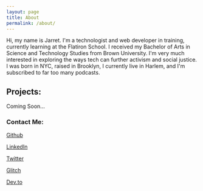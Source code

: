```yaml
---
layout: page
title: About
permalink: /about/
---
```


Hi, my name is Jarret. I'm a technologist and web developer in training, currently learning at the Flatiron School. I received my Bachelor of Arts in Science and Technology Studies from Brown University. I'm very much interested in exploring the ways tech can further activism and social justice. I was born in NYC, raised in Brooklyn, I currently live in Harlem, and I'm subscribed to far too many podcasts.

## Projects:
Coming Soon...

### Contact Me:

[Github](https://github.com/jarretbryan)

[LinkedIn](https://www.linkedin.com/in/jarret-bryan-15a73855/)

[Twitter](https://twitter.com/jaybeekeeper)

[Glitch](https://glitch.com/@jarretbryan)

[Dev.to](https://dev.to/jaybeekeeper)
